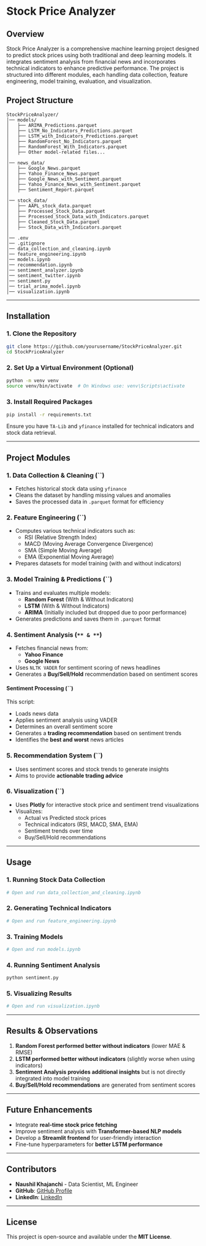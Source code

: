 # **Stock Price Analyzer**

## **Overview**

Stock Price Analyzer is a comprehensive machine learning project designed to predict stock prices using both traditional and deep learning models. It integrates sentiment analysis from financial news and incorporates technical indicators to enhance predictive performance. The project is structured into different modules, each handling data collection, feature engineering, model training, evaluation, and visualization.

## **Project Structure**

```
StockPriceAnalyzer/
│── models/
│   ├── ARIMA_Predictions.parquet
│   ├── LSTM_No_Indicators_Predictions.parquet
│   ├── LSTM_with_Indicators_Predictions.parquet
│   ├── RandomForest_No_Indicators.parquet
│   ├── RandomForest_With_Indicators.parquet
│   ├── Other model-related files...
│
│── news_data/
│   ├── Google_News.parquet
│   ├── Yahoo_Finance_News.parquet
│   ├── Google_News_with_Sentiment.parquet
│   ├── Yahoo_Finance_News_with_Sentiment.parquet
│   ├── Sentiment_Report.parquet
│
│── stock_data/
│   ├── AAPL_stock_data.parquet
│   ├── Processed_Stock_Data.parquet
│   ├── Processed_Stock_Data_with_Indicators.parquet
│   ├── Cleaned_Stock_Data.parquet
│   ├── Stock_Data_with_Indicators.parquet
│
│── .env
│── .gitignore
│── data_collection_and_cleaning.ipynb
│── feature_engineering.ipynb
│── models.ipynb
│── recommendation.ipynb
│── sentiment_analyzer.ipynb
│── sentiment_twitter.ipynb
│── sentiment.py
│── trial_arima_model.ipynb
│── visualization.ipynb
```

---

## **Installation**

### **1. Clone the Repository**

```bash
git clone https://github.com/yourusername/StockPriceAnalyzer.git
cd StockPriceAnalyzer
```

### **2. Set Up a Virtual Environment (Optional)**

```bash
python -m venv venv
source venv/bin/activate  # On Windows use: venv\Scripts\activate
```

### **3. Install Required Packages**

```bash
pip install -r requirements.txt
```

Ensure you have `TA-Lib` and `yfinance` installed for technical indicators and stock data retrieval.

---

## **Project Modules**

### **1. Data Collection & Cleaning (**``**)**

- Fetches historical stock data using `yfinance`
- Cleans the dataset by handling missing values and anomalies
- Saves the processed data in `.parquet` format for efficiency

### **2. Feature Engineering (**``**)**

- Computes various technical indicators such as:
  - RSI (Relative Strength Index)
  - MACD (Moving Average Convergence Divergence)
  - SMA (Simple Moving Average)
  - EMA (Exponential Moving Average)
- Prepares datasets for model training (with and without indicators)

### **3. Model Training & Predictions (**``**)**

- Trains and evaluates multiple models:
  - **Random Forest** (With & Without Indicators)
  - **LSTM** (With & Without Indicators)
  - **ARIMA** (Initially included but dropped due to poor performance)
- Generates predictions and saves them in `.parquet` format

### **4. Sentiment Analysis (**``** & **``**)**

- Fetches financial news from:
  - **Yahoo Finance**
  - **Google News**
- Uses `NLTK VADER` for sentiment scoring of news headlines
- Generates a **Buy/Sell/Hold** recommendation based on sentiment scores

#### **Sentiment Processing (**``**)**

This script:

- Loads news data
- Applies sentiment analysis using VADER
- Determines an overall sentiment score
- Generates a **trading recommendation** based on sentiment trends
- Identifies the **best and worst** news articles

### **5. Recommendation System (**``**)**

- Uses sentiment scores and stock trends to generate insights
- Aims to provide **actionable trading advice**

### **6. Visualization (**``**)**

- Uses **Plotly** for interactive stock price and sentiment trend visualizations
- Visualizes:
  - Actual vs Predicted stock prices
  - Technical indicators (RSI, MACD, SMA, EMA)
  - Sentiment trends over time
  - Buy/Sell/Hold recommendations

---

## **Usage**

### **1. Running Stock Data Collection**

```python
# Open and run data_collection_and_cleaning.ipynb
```

### **2. Generating Technical Indicators**

```python
# Open and run feature_engineering.ipynb
```

### **3. Training Models**

```python
# Open and run models.ipynb
```

### **4. Running Sentiment Analysis**

```bash
python sentiment.py
```

### **5. Visualizing Results**

```python
# Open and run visualization.ipynb
```

---

## **Results & Observations**

1. **Random Forest performed better without indicators** (lower MAE & RMSE)
2. **LSTM performed better without indicators** (slightly worse when using indicators)
3. **Sentiment Analysis provides additional insights** but is not directly integrated into model training
4. **Buy/Sell/Hold recommendations** are generated from sentiment scores

---

## **Future Enhancements**

- Integrate **real-time stock price fetching**
- Improve sentiment analysis with **Transformer-based NLP models**
- Develop a **Streamlit frontend** for user-friendly interaction
- Fine-tune hyperparameters for **better LSTM performance**

---

## **Contributors**

- **Naushil Khajanchi** - Data Scientist, ML Engineer
- **GitHub**: [GitHub Profile](https://github.com/Naushil7)
- **LinkedIn**: [LinkedIn](https://www.linkedin.com/in/naushilkhajanchi/)
---

## **License**

This project is open-source and available under the **MIT License**.